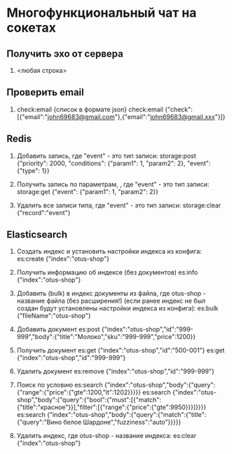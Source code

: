 # Многофункциональный чат на сокетах

## Получить эхо от сервера
1. <любая строка>

## Проверить email
1. check:email {список в формате json}
   check:email {"check":[{"email":"john69683@gmail.com"},{"email":"john69683@gmail.xxx"}]}

## Redis
1. Добавить запись, где "event" - это тип записи:
   storage:post {"priority": 2000, "conditions": {"param1": 1, "param2": 2}, "event": {"type": 1}}

2. Получить запись по параметрам, , где "event" - это тип записи:
   storage:get {"event": {"param1": 1, "param2": 2}}

3. Удалить все записи типа, где "event" - это тип записи:
   storage:clear {"record":"event"}

## Elasticsearch
1. Создать индекс и установить настройки индекса из конфига:
   es:create {"index":"otus-shop"}

2. Получить информацию об индексе (без документов)
   es:info {"index":"otus-shop"}

3. Добавить (bulk) в индекс документы из файла, где otus-shop - название файла (без расширения!)
   (если ранее индекс не был создан будут установлены настройки индекса из конфига):
   es:bulk {"fileName":"otus-shop"} 

4. Добавить документ
   es:post {"index":"otus-shop","id":"999-999","body":{"title":"Молоко","sku":"999-999","price":1200}}

5. Получить документ
   es:get {"index":"otus-shop","id":"500-001"}
   es:get {"index":"otus-shop","id":"999-999"}

6. Удалить документ
   es:remove {"index":"otus-shop","id":"999-999"}

7. Поиск по условию
   es:search {"index":"otus-shop","body":{"query":{"range":{"price":{"gte":1200,"lt":1202}}}}}
   es:search {"index":"otus-shop","body":{"query":{"bool":{"must":[{"match":{"title":"красное"}}],"filter":[{"range":{"price":{"gte":9950}}}]}}}}
   es:search {"index":"otus-shop","body":{"query":{"match":{"title":{"query":"Вино белое Шардоне","fuzziness":"auto"}}}}}

8. Удалить индекс, где otus-shop - название индекса:
   es:clear {"index":"otus-shop"}   
